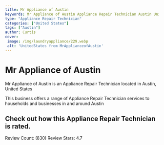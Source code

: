 ```yaml
---
title: Mr Appliance of Austin
keywords: Mr Appliance of Austin Appliance Repair Technician Austin United States 
type: "Appliance Repair Technician"
categories: ["United States"]
tags: ["Austin"]
author: Curtis
cover:
 image: /img/laundryappliance/229.webp
 alt: 'UnitedStates from MrApplianceofAustin'
---
```


# Mr Appliance of Austin
Mr Appliance of Austin is an Appliance Repair Technician located in Austin, United States

This business offers a range of Appliance Repair Technician services to households and businesses in and around Austin

## Check out how this Appliance Repair Technician is rated.
Review Count: (830)
Review Stars: 4.7
